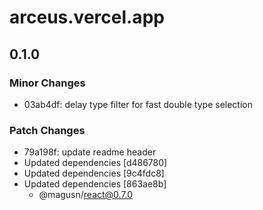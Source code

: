 # arceus.vercel.app

## 0.1.0
### Minor Changes

- 03ab4df: delay type filter for fast double type selection

### Patch Changes

- 79a198f: update readme header
- Updated dependencies [d486780]
- Updated dependencies [9c4fdc8]
- Updated dependencies [863ae8b]
  - @magusn/react@0.7.0
